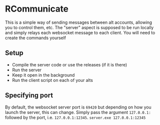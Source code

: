 # RCommunicate
This is a simple way of sending messages between alt accounts, allowing you to control them, etc. The "server" aspect is supposed to be run locally and simply relays each websocket message to each client. You will need to create the commands yourself

## Setup
- Compile the server code or use the releases (if it is there)
- Run the server
- Keep it open in the background
- Run the client script on each of your alts

## Specifying port
By default, the websocket server port is `69420` but depending on how you launch the server, this can change. Simply pass the argument `127.0.0.1:` followed by the port, i.e. `127.0.0.1:12345`. `server.exe 127.0.0.1:12345`